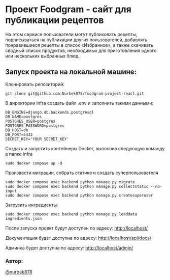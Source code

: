 # Проект Foodgram - сайт для публикации рецептов

На этом сервисе пользователи могут публиковать рецепты, подписываться на публикации других пользователей, добавлять понравившиеся рецепты в список «Избранное», а также скачивать сводный список продуктов, необходимых для приготовления одного или нескольких выбранных блюд.

## Запуск проекта на локальной машине:

Клонировать репозиторий:
```
git clone git@github.com:Nurbek878/foodgram-project-react.git
```
В директории infra создать файл .env и заполнить такими данными:
```
DB_ENGINE=django.db.backends.postgresql
DB_NAME=postgres
POSTGRES_USER=postgres
POSTGRES_PASSWORD=postgres
DB_HOST=db
DB_PORT=5432
SECRET_KEY='YOUR SECRET_KEY'
```
Создать и запустить контейнеры Docker, выполнив следующую команду в папке infra
```
sudo docker compose up -d
```
Произвести миграции, собрать статике и создать суперпользователя
```
sudo docker compose exec backend python manage.py migrate
sudo docker compose exec backend python manage.py collectstatic --no-input
sudo docker compose exec backend python manage.py createsuperuser
```
Загрузить ингредиенты:
```
sudo docker compose exec backend python manage.py loaddata ingredients.json
```
После запуска проект будут доступен по адресу: [http://localhost/](http://localhost/)

Документация будет доступна по адресу: [http://localhost/api/docs/](http://localhost/api/docs/)

Админка будет доступна по адресу: [http://localhost/admin/](http://localhost/admin/)



### Автор:
[@nurbek878](https://github.com/Nurbek878)
